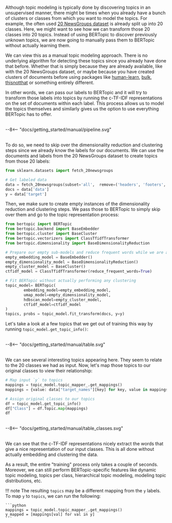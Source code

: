 Although topic modeling is typically done by discovering topics in an unsupervised manner, there might be times when you already have a bunch of clusters or classes from which you want to model the topics. For example, the often used [20 NewsGroups dataset](https://scikit-learn.org/0.19/datasets/twenty_newsgroups.html) is already split up into 20 classes. Here, we might want to see how we can transform those 20 classes into 20 topics. Instead of using BERTopic to discover previously unknown topics, we are now going to manually pass them to BERTopic without actually learning them.

We can view this as a manual topic modeling approach. There is no underlying algorithm for detecting these topics since you already have done that before. Whether that is simply because they are already available, like with the 20 NewsGroups dataset, or maybe because you have created clusters of documents before using packages like [human-learn](https://github.com/koaning/human-learn), [bulk](https://github.com/koaning/bulk), [thisnotthat](https://github.com/TutteInstitute/thisnotthat) or something entirely different.

In other words, we can pass our labels to BERTopic and it will try to transform those labels into topics by running the c-TF-IDF representations on the set of documents within each label. This process allows us to model the topics themselves and similarly gives us the option to use everything BERTopic has to offer.

<br>
<div class="svg_image">
--8<-- "docs/getting_started/manual/pipeline.svg"
</div>
<br>

To do so, we need to skip over the dimensionality reduction and clustering steps since we already know the labels for our documents. We can use the documents and labels from the 20 NewsGroups dataset to create topics from those 20 labels:


```python
from sklearn.datasets import fetch_20newsgroups

# Get labeled data
data = fetch_20newsgroups(subset='all',  remove=('headers', 'footers', 'quotes'))
docs = data['data']
y = data['target']
```

Then, we make sure to create empty instances of the dimensionality reduction and clustering steps. We pass those to BERTopic to simply skip over them and go to the topic representation process:


```python
from bertopic import BERTopic
from bertopic.backend import BaseEmbedder
from bertopic.cluster import BaseCluster
from bertopic.vectorizers import ClassTfidfTransformer
from bertopic.dimensionality import BaseDimensionalityReduction

# Prepare our empty sub-models and reduce frequent words while we are at it.
empty_embedding_model = BaseEmbedder()
empty_dimensionality_model = BaseDimensionalityReduction()
empty_cluster_model = BaseCluster()
ctfidf_model = ClassTfidfTransformer(reduce_frequent_words=True)

# Fit BERTopic without actually performing any clustering
topic_model= BERTopic(
        embedding_model=empty_embedding_model,
        umap_model=empty_dimensionality_model,
        hdbscan_model=empty_cluster_model,
        ctfidf_model=ctfidf_model
)
topics, probs = topic_model.fit_transform(docs, y=y)
```

Let's take a look at a few topics that we get out of training this way by running `topic_model.get_topic_info()`:

<br>
<div class="svg_image">
--8<-- "docs/getting_started/manual/table.svg"
</div>
<br>

We can see several interesting topics appearing here. They seem to relate to the 20 classes we had as input. Now, let's map those topics to our original classes to view their relationship:

```python
# Map input `y` to topics
mappings = topic_model.topic_mapper_.get_mappings()
mappings = {value: data["target_names"][key] for key, value in mappings.items()}

# Assign original classes to our topics
df = topic_model.get_topic_info()
df["Class"] = df.Topic.map(mappings)
df
```

<br>
<div class="svg_image">
--8<-- "docs/getting_started/manual/table_classes.svg"
</div>
<br>

We can see that the c-TF-IDF representations nicely extract the words that give a nice representation of our input classes. This is all done without actually embedding and clustering the data.

As a result, the entire "training" process only takes a couple of seconds. Moreover, we can still perform BERTopic-specific features like dynamic topic modeling, topics per class, hierarchical topic modeling, modeling topic distributions, etc.

!!! note
    The resulting `topics` may be a different mapping from the `y` labels. To map `y` to `topics`, we can run the following:


    ```python
    mappings = topic_model.topic_mapper_.get_mappings()
    y_mapped = [mappings[val] for val in y]
    ```
